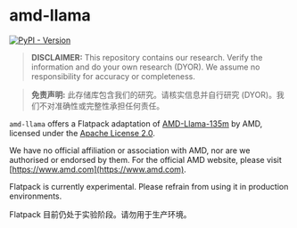 # amd-llama

[![PyPI - Version](https://img.shields.io/pypi/v/flatpack)](https://pypi.org/project/flatpack/)

> **DISCLAIMER:** This repository contains our research. Verify the information and do your own research (DYOR). We assume no responsibility for accuracy or completeness.

> **免责声明:** 此存储库包含我们的研究。请核实信息并自行研究 (DYOR)。我们不对准确性或完整性承担任何责任。

`amd-llama` offers a Flatpack adaptation of [AMD-Llama-135m](https://huggingface.co/amd/AMD-Llama-135m) by AMD, licensed under the [Apache License 2.0](https://huggingface.co/amd/AMD-Llama-135m/blob/main/README.md).

We have no official affiliation or association with AMD, nor are we authorised or endorsed by them. For the official AMD website, please visit [https://www.amd.com](https://www.amd.com).

Flatpack is currently experimental. Please refrain from using it in production environments.

Flatpack 目前仍处于实验阶段。请勿用于生产环境。